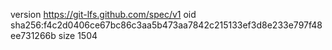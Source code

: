 version https://git-lfs.github.com/spec/v1
oid sha256:f4c2d0406ce67bc86c3aa5b473aa7842c215133ef3d8e233e797f48ee731266b
size 1504
